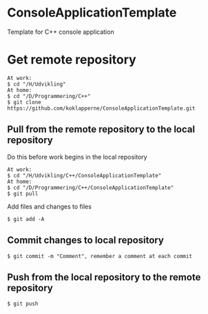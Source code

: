 # ConsoleApplicationTemplate
Template for C++ console application

# Get remote repository
```
At work:
$ cd "/H/Udvikling"
At home:
$ cd "/D/Programmering/C++"
$ git clone https://github.com/koklapperne/ConsoleApplicationTemplate.git
```
## Pull from the remote repository to the local repository
Do this before work begins in the local repository
```
At work:
$ cd "/H/Udvikling/C++/ConsoleApplicationTemplate"
At home:
$ cd "/D/Programmering/C++/ConsoleApplicationTemplate"
$ git pull
```
Add files and changes to files
```
$ git add -A
```
## Commit changes to local repository
```
$ git commit -m "Comment", remember a comment at each commit
```
## Push from the local repository to the remote repository
```
$ git push
```
